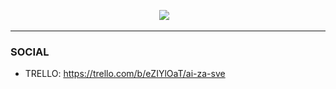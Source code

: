 <p align="center">
<img  src="https://user-images.githubusercontent.com/4832847/216815698-afb9a5cc-0c4d-4f62-b4e8-9ee9e5873eef.png"> &nbsp;&nbsp;
</p>

---

### SOCIAL

- TRELLO: https://trello.com/b/eZIYlOaT/ai-za-sve

